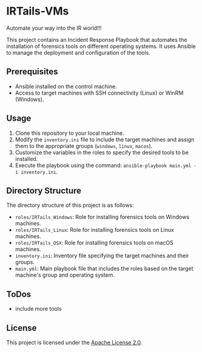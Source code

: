 # IRTails-VMs
Automate your way into the IR world!!! 

This project contains an Incident Response Playbook that automates the installation of forensics tools on different operating systems. It uses Ansible to manage the deployment and configuration of the tools.

## Prerequisites

- Ansible installed on the control machine.
- Access to target machines with SSH connectivity (Linux) or WinRM (Windows).

## Usage

1. Clone this repository to your local machine.
2. Modify the `inventory.ini` file to include the target machines and assign them to the appropriate groups (`windows`, `linux`, `macos`).
3. Customize the variables in the roles to specify the desired tools to be installed.
4. Execute the playbook using the command: `ansible-playbook main.yml -i inventory.ini`.

## Directory Structure

The directory structure of this project is as follows:

- `roles/IRTails_Windows`: Role for installing forensics tools on Windows machines.
- `roles/IRTails_Linux`: Role for installing forensics tools on Linux machines.
- `roles/IRTails_OSX`: Role for installing forensics tools on macOS machines.
- `inventory.ini`: Inventory file specifying the target machines and their groups.
- `main.yml`: Main playbook file that includes the roles based on the target machine's group and operating system.

## ToDos

- include more tools

## License

This project is licensed under the [Apache License 2.0](LICENSE).
